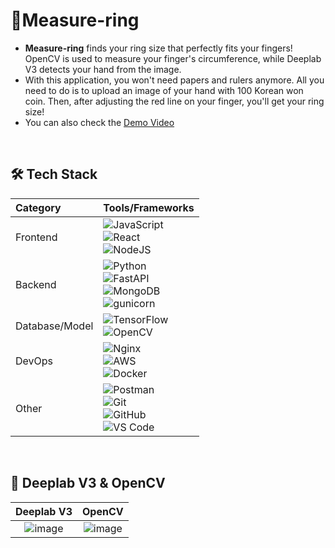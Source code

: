 # :ring:Measure-ring
- <b>Measure-ring</b> finds your ring size that perfectly fits your fingers! OpenCV is used to measure your finger's circumference, while Deeplab V3 detects your hand from the image.
- With this application, you won't need papers and rulers anymore. All you need to do is to upload an image of your hand with 100 Korean won coin. Then, after adjusting the red line on your finger, you'll get your ring size!
- You can also check the [Demo Video]()
<br>

## **🛠 Tech Stack**

| Category         | Tools/Frameworks                                                                                                                                                                                                                                                                                                                                                                                                                                                                           |
| :--------------- | :----------------------------------------------------------------------------------------------------------------------------------------------------------------------------------------------------------------------------------------------------------------------------------------------------------------------------------------------------------------------------------------------------------------------------------------------------------------------------------------- |
| Frontend | ![JavaScript](https://img.shields.io/badge/javascript-F7DF1E?style=for-the-badge&logo=javascript&logoColor=black)<br>![React](https://img.shields.io/badge/react-%2320232a.svg?style=for-the-badge&logo=react&logoColor=%2361DAFB)<br>![NodeJS](https://img.shields.io/badge/node.js-%2343853D.svg?style=for-the-badge&logo=node.js&logoColor=white)                                                                                                                                                                                                                                                                                  |
| Backend        | ![Python](https://img.shields.io/badge/python-%2314354C.svg?style=for-the-badge&logo=python&logoColor=white)<br>![FastAPI](https://img.shields.io/badge/FastAPI-005571?style=for-the-badge&logo=fastapi)<br>![MongoDB](https://img.shields.io/badge/MongoDB-%234ea94b.svg?style=for-the-badge&logo=mongodb&logoColor=white)<br>![gunicorn](https://camo.githubusercontent.com/26fd1b9136059ddb6ec1e2969cd27e88870ef7f37c02b94568dcbfac2e5a85cb/68747470733a2f2f696d672e736869656c64732e696f2f62616467652f67756e69636f726e2d7632302e312e302d6461726b677265656e3f6c6f676f3d67756e69636f726e)                                                                                                     |
| Database/Model         | ![TensorFlow](https://img.shields.io/badge/TensorFlow-%23FF6F00.svg?style=for-the-badge&logo=TensorFlow&logoColor=white)</br>![OpenCV](https://img.shields.io/badge/opencv-%23white.svg?style=for-the-badge&logo=opencv&logoColor=white)                                                                                                                                   |
| DevOps | ![Nginx](https://img.shields.io/badge/nginx-%23009639.svg?style=for-the-badge&logo=nginx&logoColor=white)<br>![AWS](https://img.shields.io/badge/AWS-%23FF9900.svg?style=for-the-badge&logo=amazon-aws&logoColor=white)<br>![Docker](https://img.shields.io/badge/docker-%230db7ed.svg?style=for-the-badge&logo=docker&logoColor=white)                                                                                                                                                                                                                                                                                                                                                                                                                         |
| Other | ![Postman](https://img.shields.io/badge/Postman-FF6C37?style=for-the-badge&logo=Postman&logoColor=white)<br>![Git](https://img.shields.io/badge/git-%23F05033.svg?style=for-the-badge&logo=git&logoColor=white)<br>![GitHub](https://img.shields.io/badge/github-%23121011.svg?style=for-the-badge&logo=github&logoColor=white)<br>![VS Code](https://img.shields.io/badge/VSCode-0078d7.svg?style=for-the-badge&logo=visual-studio-code&logoColor=white)

<br>

## :round_pushpin: Deeplab V3 & OpenCV
|Deeplab V3|OpenCV|
|:-:|:-:|
|![image](https://user-images.githubusercontent.com/75110752/147745726-27bec7fe-ff35-4fa9-8c2d-f0d5c58cde1b.png)|![image](https://user-images.githubusercontent.com/75110752/147745781-5f0aaf44-03d9-4a42-8dd2-84440d9fc9e7.png)|
